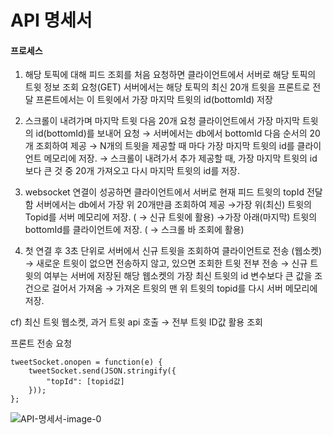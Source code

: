 # API 명세서

#### 프로세스

1. 해당 토픽에 대해 피드 조회를 처음 요청하면 클라이언트에서 서버로 해당 토픽의 트윗 정보 조회 요청(GET)
서버에서는 해당 토픽의 최신 20개 트윗을 프론트로 전달
프론트에서는 이 트윗에서 가장 마지막 트윗의 id(bottomId) 저장

1. 스크롤이 내려가며 마지막 트윗 다음 20개 요청
클라이언트에서 가장 마지막 트윗의 id(bottomId)를 보내어 요청
→ 서버에서는 db에서 bottomId 다음 순서의 20개 조회하여 제공
→ N개의 트윗을 제공할 때 마다 가장 마지막 트윗의 id를 클라이언트 메모리에 저장.
→ 스크롤이 내려가서 추가 제공할 때, 가장 마지막 트윗의 id 보다 큰 것 중 20개 가져오고 다시 마지막 트윗의 id를 저장.

1. websocket 연결이 성공하면 클라이언트에서 서버로 현재 피드 트윗의 topId 전달함
서버에서는 db에서 가장 위 20개만큼 조회하여 제공
→가장 위(최신) 트윗의 Topid를 서버 메모리에 저장. ( → 신규 트윗에 활용)
→가장 아래(마지막) 트윗의 bottomId를 클라이언트에 저장.  ( → 스크롤 바 조회에 활용)

1. 첫 연결  후 3초 단위로 서버에서 신규 트윗을 조회하여 클라이언트로 전송 
(웹소켓)
→ 새로운 트윗이 없으면 전송하지 않고, 있으면 조회한 트윗 전부 전송
→ 신규 트윗의 여부는 서버에 저장된 해당 웹소켓의 가장 최신 트윗의 id 변수보다 큰 값을 조건으로 걸어서 가져옴
→ 가져온 트윗의 맨 위 트윗의 topid를 다시 서버 메모리에 저장.

cf) 최신 트윗 웹소켓, 과거 트윗 api 호출 → 전부 트윗 ID값 활용 조회

프론트 전송 요청

```plain text
tweetSocket.onopen = function(e) {
    tweetSocket.send(JSON.stringify({
        "topId": [topid값]
    }));
};
```

![API-명세서-image-0](images/API-명세서-image-0.png)

